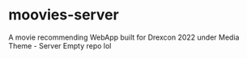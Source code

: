 # moovies-server
A movie recommending WebApp built for Drexcon 2022 under Media Theme - Server
Empty repo lol
